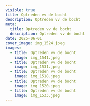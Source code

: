 ```yaml
---
visible: true
title: Optreden vv de bocht
description: Optreden vv de bocht
meta:
  title: Optreden vv de bocht
  description: Optreden vv de bocht
date: 2025-06-01
cover_image: img_1524.jpeg
images:
  - title: Optreden vv de bocht
    image: img_1541.jpeg
  - title: Optreden vv de bocht
    image: img_1531.jpeg
  - title: Optreden vv de bocht
    image: img_1518.jpeg
  - title: Optreden vv de bocht
    image: img_1520.jpeg
  - title: Optreden vv de bocht
    image: img_1533.jpeg
---
```

